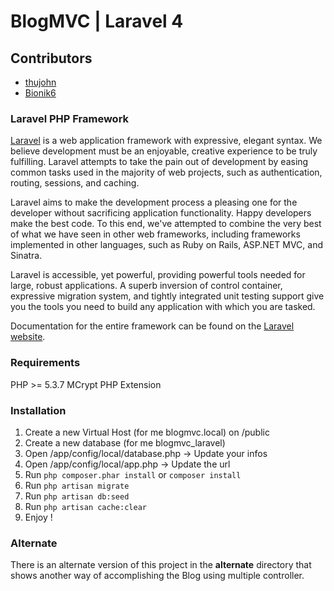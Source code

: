 # BlogMVC | Laravel 4

## Contributors

* [thujohn](https://github.com/thujohn)
* [Bionik6](https://github.com/Bionik6)

### Laravel PHP Framework

[Laravel](http://laravel.com) is a web application framework with expressive, elegant syntax. We believe development must be an enjoyable, creative experience to be truly fulfilling. Laravel attempts to take the pain out of development by easing common tasks used in the majority of web projects, such as authentication, routing, sessions, and caching.

Laravel aims to make the development process a pleasing one for the developer without sacrificing application functionality. Happy developers make the best code. To this end, we've attempted to combine the very best of what we have seen in other web frameworks, including frameworks implemented in other languages, such as Ruby on Rails, ASP.NET MVC, and Sinatra.

Laravel is accessible, yet powerful, providing powerful tools needed for large, robust applications. A superb inversion of control container, expressive migration system, and tightly integrated unit testing support give you the tools you need to build any application with which you are tasked.

Documentation for the entire framework can be found on the [Laravel website](http://laravel.com/docs).


### Requirements

PHP >= 5.3.7
MCrypt PHP Extension


### Installation

1. Create a new Virtual Host (for me blogmvc.local) on /public
2. Create a new database (for me blogmvc_laravel)
3. Open /app/config/local/database.php
-> Update your infos
4. Open /app/config/local/app.php
-> Update the url
5. Run ```php composer.phar install``` or ```composer install```
6. Run ```php artisan migrate```
7. Run ```php artisan db:seed```
8. Run ```php artisan cache:clear```
9. Enjoy !

### Alternate

There is an alternate version of this project in the **alternate** directory that shows another way of accomplishing the Blog using multiple controller.
